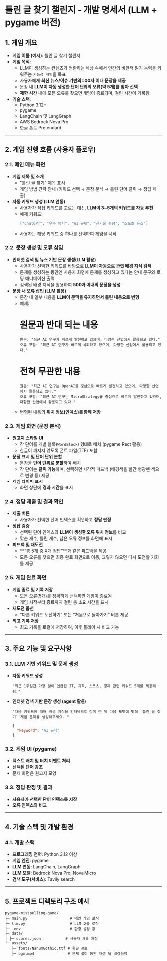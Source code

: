 # 틀린 글 찾기 챌린지 - 개발 명세서 (LLM + pygame 버전)

## 1. 게임 개요

- **게임 이름 (예시)**: 틀린 글 찾기 챌린지
- **게임 목적**:
    - LLM이 생성하는 컨텐츠가 범람하는 세상 속에서 인간의 비판적 읽기 능력을 키워주는 `기능성 게임`을 목표  
    - 사용자에게 **최신 뉴스/이슈 기반의 500자 이내 문장을 제공**
    - 문장 내 **LLM이 자동 생성한 단어 단위의 오류(약 5개)를 찾아 선택**
    - **제한 시간** 내에 모든 오류를 찾으면 게임이 종료되며, 걸린 시간이 기록됨
- **기술 스택**:
    - Python 3.12+
    - pygame
    - LangChain 및 LangGraph
    - AWS Bedrock Nova Pro 
    - 한글 폰트 Pretendard

---

## 2. 게임 진행 흐름 (사용자 플로우)

### 2.1. 메인 메뉴 화면
- **게임 제목 및 소개**
    - "틀린 글 찾기" 제목 표시
    - 게임 방법 간략 안내 (키워드 선택 → 문장 분석 → 틀린 단어 클릭 → 정답 제출)
- **자동 키워드 생성 (LLM 연동)**
    - 사용자가 직접 키워드를 고르는 대신, **LLM이 3~5개의 키워드를 자동 추천**
    - 예제 키워드:
      ```json
      ["ChatGPT", "우주 탐사", "AI 규제", "신기술 동향", "스포츠 뉴스"]
      ```  
    - 사용자는 해당 키워드 중 하나를 선택하여 게임을 시작

### 2.2. 문장 생성 및 오류 삽입
- **인터넷 검색 및 뉴스 기반 문장 생성(LLM 활용)**
    - 사용자가 선택한 키워드를 바탕으로 **LLM이 자동으로 관련 배경 지식 검색**
    - 문제를 생성하는 동안엔 사용자 화면에 문제를 생성하고 있다는 안내 문구와 로딩 애니메이션 출력
    - 검색된 배경 지식을 활용하여 **500자 이내의 문장을 생성**
- **문장 내 오류 삽입 (LLM 활용)**
    - 문장 내 일부 내용을 **LLM이 문맥을 유지하면서 틀린 내용으로 변형**
    - 예제:
      # 원문과 반대 되는 내용
      ```
      원문: "최근 AI 연구가 빠르게 발전하고 있으며, 다양한 산업에서 활용되고 있다."
      오류 포함: "최근 AI 연구가 빠르게 쇠퇴하고 있으며, 다향한 산업에서 활용되고 있다."
      ```  
      # 전혀 무관한 내용
      ```
      원문: "최근 AI 연구는 OpenAI를 중심으로 빠르게 발전하고 있으며, 다양한 산업에서 활용되고 있다."
      오류 포함: "최근 AI 연구는 MicroStrategy를 중심으로 빠르게 발전하고 있으며, 다향한 산업에서 활용되고 있다."
      ```
    - 변형된 내용의 **위치 정보(인덱스)를 함께 저장**

### 2.3. 게임 화면 (문장 분석)
- **원고지 스타일 UI**
    - 각 단어를 개별 블록(`WordBlock`) 형태로 배치 (pygame Rect 활용)
    - 한글이 깨지지 않도록 폰트 파일(TTF) 포함
- **문장 표시 및 단어 단위 분할**
    - 문장을 **단어 단위로 분할**하여 배치
    - 각 단어는 **클릭 가능**하며, 선택하면 시각적 피드백 (배경색을 빨간 형광펜 색으로 변경 등) 제공
- **게임 타이머 표시**
    - 화면 상단에 **경과 시간**을 표시

### 2.4. 정답 제출 및 결과 확인
- **제출 버튼**
    - 사용자가 선택한 단어 인덱스를 확인하고 **정답 판정**
- **정답 검증**
    - 선택된 단어 인덱스와 **LLM이 생성한 오류 위치 정보**를 비교
    - 맞춘 개수, 틀린 개수, 남은 오류 정보를 화면에 표시
- **피드백 및 재도전**
    - **“총 5개 중 X개 정답”**과 같은 피드백을 제공
    - 모든 오류를 찾으면 최종 완료 화면으로 이동, 그렇지 않으면 다시 도전할 기회를 제공

### 2.5. 게임 완료 화면
- **게임 종료 및 기록 저장**
    - 모든 오류(5개)를 정확하게 선택하면 게임이 종료됨
    - 게임 시작부터 종료까지 걸린 총 소요 시간을 표시
- **재도전 옵션**
    - “다른 키워드 도전하기” 또는 “처음으로 돌아가기” 버튼 제공
- **최고 기록 저장**
    - 최고 기록을 로컬에 저장하여, 이후 플레이 시 비교 가능

---

## 3. 주요 기능 및 요구사항

### 3.1. LLM 기반 키워드 및 문제 생성
- **자동 키워드 생성**
  ```
  "최근 1주일간 가장 많이 언급된 IT, 과학, 스포츠, 경제 관련 키워드 5개를 제공해줘."
  ```  
- **인터넷 검색 기반 문장 생성 (agent 활용)**
  ```
  "다음 키워드에 대해 배경 지식을 인터넷으로 검색 한 뒤 다음 포맷에 맞춰 `틀린 글 찾기` 게임 문제를 생성해주세요. "
  ```
  ```json
  {
    "keyword": "AI 규제"
  }
  ```  

### 3.2. 게임 UI (pygame)
- **텍스트 배치 및 터치 이벤트 처리**
- **선택된 단어 강조**
- 문제 화면은 원고지 모양

### 3.3. 정답 판정 및 결과
- **사용자가 선택한 단어 인덱스를 저장**
- **오류 인덱스와 비교**

---

## 4. 기술 스택 및 개발 환경

### 4.1. 개발 스택
- **프로그래밍 언어**: Python 3.12 이상
- **게임 엔진**: pygame
- **LLM 연동**: LangChain, LangGraph
- **LLM 모델**: Bedrock Nova Pro, Nova Micro
- **검색 도구(서비스)**: Tavily search

---

## 5. 프로젝트 디렉토리 구조 예시
```
pygame-misspelling-game/
├─ main.py                   # 메인 게임 로직
├─ llm.py                    # LLM 호출 로직
├─ .env                      # 환경 설정 값 
├─ data/
│ ├─ scores.json           # 사용자 기록 저장
└─ assets/
   ├─ fonts/NanumGothic.ttf # 한글 폰트
   ├─ bgm.mp4               # 문제 풀이 동안 재생 될 배경음악
```